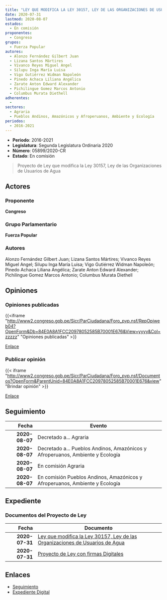 ```yaml
---
title: "LEY QUE MODIFICA LA LEY 30157, LEY DE LAS ORGANIZACIONES DE USUARIOS DE AGUA"
date: 2020-07-31
lastmod: 2020-08-07
estados: 
  - En comisión
proponentes: 
  - Congreso
grupos: 
  - Fuerza Popular
autores: 
  - Alonzo Fernández Gilbert Juan
  - Lizana Santos Mártires
  - Vivanco Reyes Miguel Angel
  - Silupu Inga María Luisa
  - Vigo Gutiérrez Widman Napoleón
  - Pinedo Achaca Liliana Angélica
  - Zarate Anton Edward Alexander
  - Pichilingue Gomez Marcos Antonio
  - Columbus Murata Diethell
adherentes: 
  - 
sectores: 
  - Agraria
  - Pueblos Andinos, Amazónicos y Afroperuanos, Ambiente y Ecología
periodos: 
  - 2016-2021
---
```


- **Periodo**: 2016-2021
- **Legislatura**: Segunda Legislatura Ordinaria 2020
- **Número**: 05899/2020-CR
- **Estado**: En comisión

> Proyecto de Ley que modifica la Ley 30157, Ley de las Organizaciones de Usuarios de Agua


## Actores

### Proponente

**Congreso**

### Grupo Parlamentario

**Fuerza Popular**

### Autores

Alonzo Fernández Gilbert Juan; Lizana Santos Mártires; Vivanco Reyes Miguel Angel; Silupu Inga María Luisa; Vigo Gutiérrez Widman Napoleón; Pinedo Achaca Liliana Angélica; Zarate Anton Edward Alexander; Pichilingue Gomez Marcos Antonio; Columbus Murata Diethell


## Opiniones

### Opiniones publicadas

{{<iframe "http://www2.congreso.gob.pe/Sicr/ParCiudadana/Foro_pvp.nsf/RepOpiweb04?OpenForm&Db=84E0A8A1FCC20978052585B70001E676&View=yyyy&Col=zzzzz" "Opiniones publicadas" >}}

[Enlace](http://www2.congreso.gob.pe/Sicr/ParCiudadana/Foro_pvp.nsf/RepOpiweb04?OpenForm&Db=84E0A8A1FCC20978052585B70001E676&View=yyyy&Col=zzzzz)
### Publicar opinión

{{< iframe "http://www2.congreso.gob.pe/Sicr/ParCiudadana/Foro_pvp.nsf/Documentos?OpenForm&ParentUnid=84E0A8A1FCC20978052585B70001E676&view" "Brindar opinión" >}}

[Enlace](http://www2.congreso.gob.pe/Sicr/ParCiudadana/Foro_pvp.nsf/Documentos?OpenForm&ParentUnid=84E0A8A1FCC20978052585B70001E676&view)

## Seguimiento

| Fecha | Evento |
|------:|--------|
| **2020-08-07** | Decretado a... Agraria|
| **2020-08-07** | Decretado a... Pueblos Andinos, Amazónicos y Afroperuanos, Ambiente y Ecología|
| **2020-08-07** | En comisión Agraria|
| **2020-08-07** | En comisión Pueblos Andinos, Amazónicos y Afroperuanos, Ambiente y Ecología|


## Expediente


### Documentos del Proyecto de Ley

| Fecha | Documento |
|------:|--------|
| **2020-07-31** | [Ley que modifica la Ley 30157, Ley de las Organizaciones de Usuarios de Agua](http://www.leyes.congreso.gob.pe/Documentos/2016_2021/Proyectos_de_Ley_y_de_Resoluciones_Legislativas/PL05899-20200731.pdf) |
| **2020-07-31** | [Proyecto de Ley con firmas Digitales](http://www.leyes.congreso.gob.pe/Documentos/2016_2021/Proyectos_de_Ley_y_de_Resoluciones_Legislativas/Proyectos_Firmas_digitales/PL05899.pdf) |

## Enlaces 

- [Seguimiento](http://www2.congreso.gob.pe/Sicr/TraDocEstProc/CLProLey2016.nsf/f7fff46988ca05b1052578e100829cc7/2fa895d638bc89bd052585b700067e07?OpenDocument)
- [Expediente Digital](http://www2.congreso.gob.pe/Sicr/TraDocEstProc/CLProLey2016.nsf/f7fff46988ca05b1052578e100829cc7/2fa895d638bc89bd052585b700067e07?OpenDocument&Click=05257FB7005EB655.eb71d0cf91d8294e05256cdf006b5706/$Body/0.1C6C)
